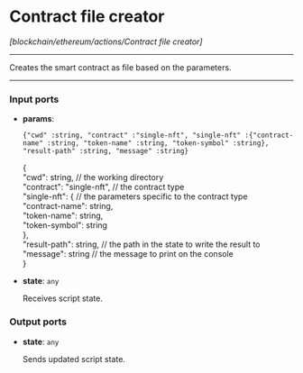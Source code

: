 # Contract file creator

_[blockchain/ethereum/actions/Contract file creator]_

---

Creates the smart contract as file based on the parameters.  

---

### Input ports

* __params__: 
    ```
    {"cwd" :string, "contract" :"single-nft", "single-nft" :{"contract-name" :string, "token-name" :string, "token-symbol" :string}, "result-path" :string, "message" :string}
    ```

    {  
      "cwd": string, // the working directory  
      "contract": "single-nft", // the contract type  
      "single-nft": {  // the parameters specific to the contract type  
        "contract-name": string,  
        "token-name": string,  
        "token-symbol": string  
      },  
      "result-path": string, // the path in the state to write the result to  
      "message": string // the message to print on the console  
    }  


* __state__: ` any `

    Receives script state.  

### Output ports

* __state__: ` any `

    Sends updated script state.  

